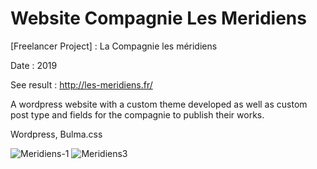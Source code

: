 # Website Compagnie Les Meridiens
[Freelancer Project] : La Compagnie les méridiens

Date : 2019

See result : http://les-meridiens.fr/

A wordpress website with a custom theme developed as well as custom post type and fields for the compagnie to publish their works.

Wordpress, Bulma.css

![Meridiens-1](https://user-images.githubusercontent.com/33011758/181915355-2f4e2027-51ca-4b2b-b4c5-b9d6138c22f3.jpg)
![Meridiens3](https://user-images.githubusercontent.com/33011758/181915367-0d3ba775-8ddb-42a7-914f-8a3f84826c45.png)
